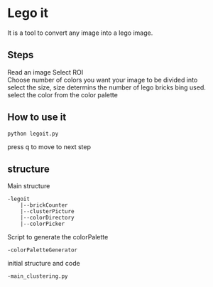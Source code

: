 # Lego it
It is a tool to convert any image into a lego image.

## Steps 
Read an image
Select ROI <br />
Choose number of colors you want your image to be divided into <br />
select the size, size determins the number of lego bricks bing used. <br />
select the color from the color palette <br />

## How to use it
```shell
python legoit.py
```
press q to move to next step

## structure

Main structure
```shell
-legoit
    |--brickCounter
    |--clusterPicture
    |--colorDirectory
    |--colorPicker
```
Script to generate the colorPalette
```shell
-colorPaletteGenerator
```

initial structure and code
```shell
-main_clustering.py
```